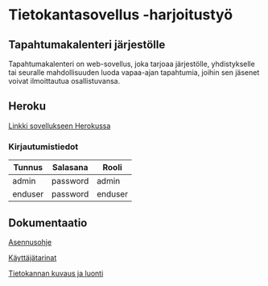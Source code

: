 # Tietokantasovellus -harjoitustyö

## Tapahtumakalenteri järjestölle

Tapahtumakalenteri on web-sovellus, joka tarjoaa järjestölle, yhdistykselle tai seuralle mahdollisuuden luoda vapaa-ajan tapahtumia, joihin sen jäsenet voivat ilmoittautua osallistuvansa.

## Heroku

[Linkki sovellukseen Herokussa](https://young-ocean-99854.herokuapp.com)

### Kirjautumistiedot
|Tunnus|Salasana|Rooli|
|-------|--------|-----|
|admin  |password|admin|
|enduser|password|enduser|

## Dokumentaatio

[Asennusohje](https://github.com/hoffrenm/tapahtumakalenteri/blob/master/dokumentaatio/installationguide.md)

[Käyttäjätarinat](https://github.com/hoffrenm/tapahtumakalenteri/blob/master/dokumentaatio/userstories.md)

[Tietokannan kuvaus ja luonti](https://github.com/hoffrenm/tapahtumakalenteri/blob/master/dokumentaatio/databasemanual.md)
